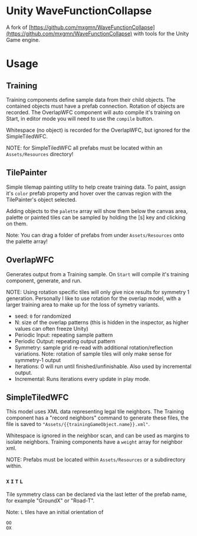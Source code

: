 # Unity WaveFunctionCollapse

A fork of [https://github.com/mxgmn/WaveFunctionCollapse](https://github.com/mxgmn/WaveFunctionCollapse) with tools for the Unity Game engine.

# Usage

## Training

Training components define sample data from their child objects.  The contained objects must have a prefab connection. Rotation of objects are recorded.  The OverlapWFC component will auto compile it's training on Start, in editor mode you will need to use the `compile` button.  

Whitespace (no object) is recorded for the OverlapWFC, but ignored for the SimpleTiledWFC.

NOTE: for SimpleTiledWFC all prefabs must be located within an `Assets/Resources` directory!

## TilePainter

Simple tilemap painting utility to help create training data.  To paint, assign it's `color` prefab property and hover over the canvas region with the TilePainter's object selected.

Adding objects to the `palette` array will show them below the canvas area, palette or painted tiles can be sampled by holding the [s] key and clicking on them.

Note: You can drag a folder of prefabs from under `Assets/Resources` onto the palette array!


## OverlapWFC

Generates output from a Training sample.  On `Start` will compile it's training component, generate, and run.

NOTE: Using rotation specific tiles will only give nice results for symmetry 1 generation.  Personally I like to use rotation for the overlap model, with a larger training area to make up for the loss of symetry variants.

* seed: `0` for randomized
* N: size of the overlap patterns (this is hidden in the inspector, as higher values can often freeze Unity)
* Periodic Input: repeating sample pattern
* Periodic Output: repeating output pattern
* Symmetry: sample grid re-read with additional rotation/reflection variations. Note: rotation of sample tiles will only make sense for symmetry-1 output
* Iterations: 0 will run until finished/unfinishable. Also used by incremental output.
* Incremental: Runs iterations every update in play mode.

## SimpleTiledWFC

This model uses XML data representing legal tile neighbors.  The Training component has a "record neighbors" command to generate these files, the file is saved to `"Assets/{{trainingGameObject.name}}.xml"`.

Whitespace is ignored in the neighbor scan, and can be used as margins to isolate neighbors.  Training components have a `weight` array for neighbor xml.

NOTE: Prefabs must be located within `Assets/Resources` or a subdirectory within. 

### `X` `I` `T` `L`

Tile symmetry class can be declared via the last letter of the prefab name, for example "GroundX" or "Road-T".

Note: `L` tiles have an initial orientation of 
```
OO
OX
```